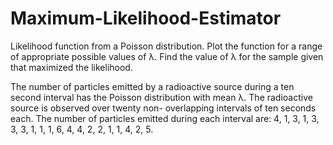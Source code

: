 # Maximum-Likelihood-Estimator
Likelihood function from a Poisson distribution. Plot the function for a range of appropriate possible values of λ. Find the value of λ for the sample given that maximized the likelihood.

The number of particles emitted by a radioactive source during a ten second interval has the Poisson distribution with mean λ. The radioactive source is observed over twenty non- overlapping intervals of ten seconds each. The number of particles emitted during each interval are: 4, 1, 3, 1, 3, 3, 3, 1, 1, 1, 6, 4, 4, 2, 2, 1, 1, 4, 2, 5.
